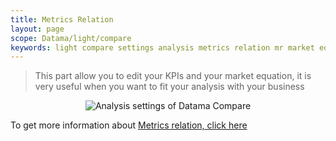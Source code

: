 ```yaml
---
title: Metrics Relation
layout: page
scope: Datama/light/compare
keywords: light compare settings analysis metrics relation mr market equation
---
```


> This part allow you to edit your KPIs and your market equation, it is very useful when you want to fit your analysis with your business

<center><img src="{{site.url}}/{{site.baseurl}}/extensions/Datama-compare/assets/img/metrics-relation.png" alt="Analysis settings of Datama Compare" title="Datama Compare - Structure" /></center>

To get more information about [Metrics relation, click here]({{site.url}}/{{site.baseurl}}/extensions/Datama-compare/settings/analysis/metrics-relation.html)

<br>
